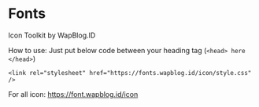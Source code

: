 # Fonts
Icon Toolkit by WapBlog.ID

How to use:
Just put below code between your heading tag (`<head> here </head>`)

`<link rel="stylesheet" href="https://fonts.wapblog.id/icon/style.css" />`

For all icon:
https://font.wapblog.id/icon
